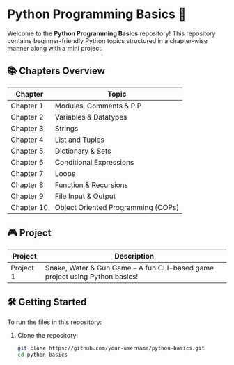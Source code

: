 # Python Programming Basics 🚀

Welcome to the **Python Programming Basics** repository! This repository contains beginner-friendly Python topics structured in a chapter-wise manner along with a mini project.

## 📚 Chapters Overview

| Chapter | Topic |
|--------|-------|
| Chapter 1 | Modules, Comments & PIP |
| Chapter 2 | Variables & Datatypes |
| Chapter 3 | Strings |
| Chapter 4 | List and Tuples |
| Chapter 5 | Dictionary & Sets |
| Chapter 6 | Conditional Expressions |
| Chapter 7 | Loops |
| Chapter 8 | Function & Recursions |
| Chapter 9 | File Input & Output |
| Chapter 10 | Object Oriented Programming (OOPs) |

## 🎮 Project

| Project | Description |
|---------|-------------|
| Project 1 | Snake, Water & Gun Game – A fun CLI-based game project using Python basics! |

## 🛠️ Getting Started

To run the files in this repository:

1. Clone the repository:
   ```bash
   git clone https://github.com/your-username/python-basics.git
   cd python-basics

